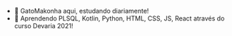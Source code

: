 - 👋 GatoMakonha aqui, estudando diariamente!
- 🌱 Aprendendo PLSQL, Kotlin, Python, HTML, CSS, JS, React através do curso Devaria 2021!
<!---
GatoMakonha/GatoMakonha is a ✨ special ✨ repository because its `README.md` (this file) appears on your GitHub profile.
You can click the Preview link to take a look at your changes.
--->
